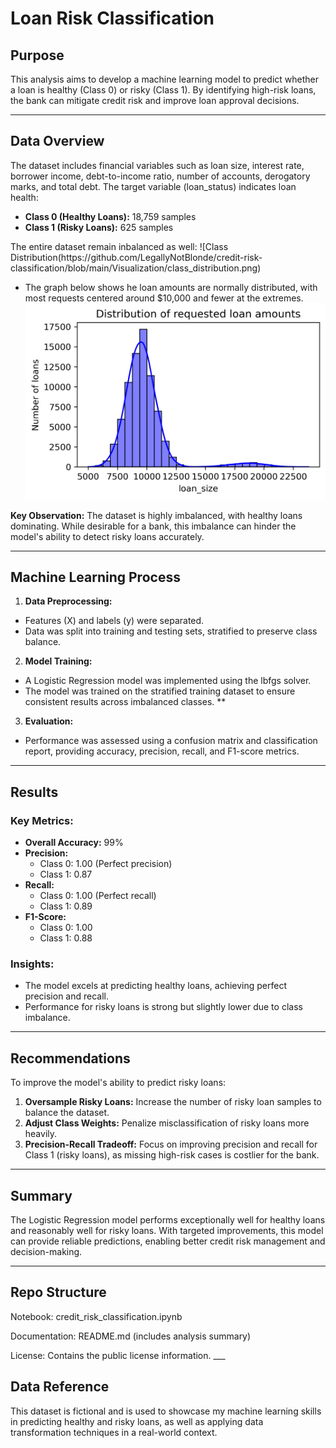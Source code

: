 # Loan Risk Classification

## Purpose
This analysis aims to develop a machine learning model to predict whether a loan is healthy (Class 0) or risky (Class 1). By identifying high-risk loans, the bank can mitigate credit risk and improve loan approval decisions.
___

## Data Overview
The dataset includes financial variables such as loan size, interest rate, borrower income, debt-to-income ratio, number of accounts, derogatory marks, and total debt. The target variable (loan_status) indicates loan health:

* **Class 0 (Healthy Loans):** 18,759 samples
* **Class 1 (Risky Loans):** 625 samples
<p> The entire dataset remain inbalanced as well:
![Class Distribution(https://github.com/LegallyNotBlonde/credit-risk-classification/blob/main/Visualization/class_distribution.png)

* The graph below shows he loan amounts are normally distributed, with most requests centered around $10,000 and fewer at the extremes.
![Loan Amount Ditribution](https://github.com/LegallyNotBlonde/credit-risk-classification/blob/main/Visualization/amount_distribution.png)

**Key Observation:**
The dataset is highly imbalanced, with healthy loans dominating. While desirable for a bank, this imbalance can hinder the model's ability to detect risky loans accurately.
___

## Machine Learning Process
1. **Data Preprocessing:**

* Features (X) and labels (y) were separated.
* Data was split into training and testing sets, stratified to preserve class balance.

2. **Model Training:**

* A Logistic Regression model was implemented using the lbfgs solver.
* The model was trained on the stratified training dataset to ensure consistent results across imbalanced classes.
**
3. **Evaluation:**

* Performance was assessed using a confusion matrix and classification report, providing accuracy, precision, recall, and F1-score metrics.
___

## Results

### Key Metrics:
* **Overall Accuracy:** 99%
* **Precision:**
    * Class 0: 1.00 (Perfect precision)
    * Class 1: 0.87
* **Recall:**
    * Class 0: 1.00 (Perfect recall)
    * Class 1: 0.89
* **F1-Score:**
    * Class 0: 1.00
    * Class 1: 0.88

### Insights:
* The model excels at predicting healthy loans, achieving perfect precision and recall.
* Performance for risky loans is strong but slightly lower due to class imbalance.
___

## Recommendations
To improve the model's ability to predict risky loans:

1. **Oversample Risky Loans:** Increase the number of risky loan samples to balance the dataset.
2. **Adjust Class Weights:** Penalize misclassification of risky loans more heavily.
3. **Precision-Recall Tradeoff:** Focus on improving precision and recall for Class 1 (risky loans), as missing high-risk cases is costlier for the bank.

___

## Summary
The Logistic Regression model performs exceptionally well for healthy loans and reasonably well for risky loans. With targeted improvements, this model can provide reliable predictions, enabling better credit risk management and decision-making.
___

## Repo Structure
<p> Notebook: credit_risk_classification.ipynb
<p> Documentation: README.md (includes analysis summary)
<p> License: Contains the public license information.
___

## Data Reference
This dataset is fictional and is used to showcase my machine learning skills in predicting healthy and risky loans, as well as applying data transformation techniques in a real-world context.